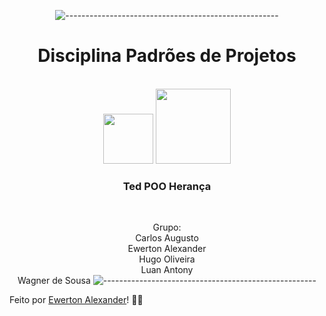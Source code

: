 <div align="center">


![-----------------------------------------------------](https://raw.githubusercontent.com/andreasbm/readme/master/assets/lines/rainbow.png)

 <h1>Disciplina Padrões de Projetos</h1><br><img src="https://www.iesp.edu.br/images/og_imagem.jpg" width=80>

 <img src="https://cdn.freebiesupply.com/logos/thumbs/2x/java-logo.png" width=120>
 

<h3>Ted POO Herança </h3><br>

Grupo:<br>
Carlos Augusto<br>
Ewerton Alexander<br>
Hugo Oliveira<br>
Luan Antony<br>
Wagner de Sousa
![-----------------------------------------------------](https://raw.githubusercontent.com/andreasbm/readme/master/assets/lines/rainbow.png)

 </div>





Feito por <a href="https://www.linkedin.com/in/ewerton-alexander-780869232/" target="_blank">Ewerton Alexander</a>!
<g-emoji class="g-emoji" alias="wave" fallback-src="https://github.githubassets.com/images/icons/emoji/unicode/1f44b.png">👨‍🚀</g-emoji><br>

  </div>
